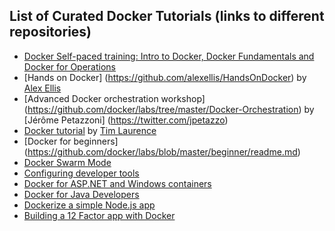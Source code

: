 ## List of Curated Docker Tutorials (links to different repositories)

* [Docker Self-paced training: Intro to Docker, Docker Fundamentals and Docker for Operations](http://training.docker.com/self-paced-training)
* [Hands on Docker] (https://github.com/alexellis/HandsOnDocker) by [Alex Ellis](https://twitter.com/alexellisuk)
* [Advanced Docker orchestration workshop] (https://github.com/docker/labs/tree/master/Docker-Orchestration) by [Jérôme Petazzoni] (https://twitter.com/jpetazzo)
* [Docker tutorial](https://github.com/timdaman/docker-tutorial) by [Tim Laurence](https://github.com/timdaman)
* [Docker for beginners] (https://github.com/docker/labs/blob/master/beginner/readme.md)
* [Docker Swarm Mode](https://github.com/docker/labs/blob/master/swarm-mode/README.md)
* [Configuring developer tools](https://github.com/docker/labs/blob/master/developer-tools/README.md)
* [Docker for ASP.NET and Windows containers](https://github.com/docker/labs/blob/master/windows/readme.md)
* [Docker for Java Developers](https://github.com/docker/labs/blob/master/java/readme.adoc)
* [Dockerize a simple Node.js app](https://github.com/docker/labs/blob/master/nodejs/porting/README.md)
* [Building a 12 Factor app with Docker](https://github.com/docker/labs/blob/master/12factor/README.md)

